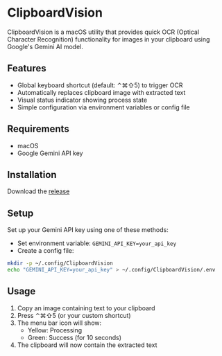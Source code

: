 # ClipboardVision

ClipboardVision is a macOS utility that provides quick OCR (Optical Character Recognition) functionality for images in your clipboard using Google's Gemini AI model.

## Features

- Global keyboard shortcut (default: ⌃⌘⇧5) to trigger OCR
- Automatically replaces clipboard image with extracted text
- Visual status indicator showing process state
- Simple configuration via environment variables or config file

## Requirements

- macOS
- Google Gemini API key

## Installation
Download the [release](https://github.com/dkmar/ClipboardVision/releases/latest/download/ClipboardVision.zip)

## Setup
Set up your Gemini API key using one of these methods:
 - Set environment variable: `GEMINI_API_KEY=your_api_key`
 - Create a config file:
  ```bash
  mkdir -p ~/.config/ClipboardVision
  echo "GEMINI_API_KEY=your_api_key" > ~/.config/ClipboardVision/.env
  ```
  
## Usage

1. Copy an image containing text to your clipboard
2. Press ⌃⌘⇧5 (or your custom shortcut)
3. The menu bar icon will show:
   - Yellow: Processing
   - Green: Success (for 10 seconds)
4. The clipboard will now contain the extracted text
